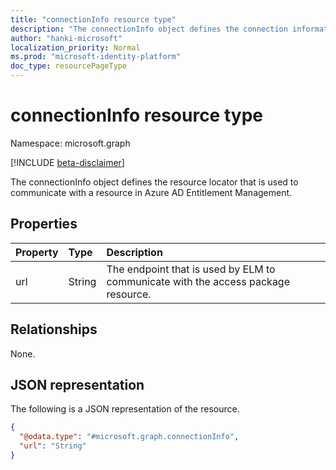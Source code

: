 ```yaml
---
title: "connectionInfo resource type"
description: "The connectionInfo object defines the connection information that is used to communicate with a resource."
author: "hanki-microsoft"
localization_priority: Normal
ms.prod: "microsoft-identity-platform"
doc_type: resourcePageType
---
```


# connectionInfo resource type

Namespace: microsoft.graph

[!INCLUDE [beta-disclaimer](../../includes/beta-disclaimer.md)]

The connectionInfo object defines the resource locator that is used to communicate with a resource in Azure AD Entitlement Management.

## Properties
|Property|Type|Description|
|:---|:---|:---|
|url|String|The endpoint that is used by ELM to communicate with the access package resource.|

## Relationships
None.

## JSON representation
The following is a JSON representation of the resource.
<!-- {
  "blockType": "resource",
  "@odata.type": "microsoft.graph.connectionInfo"
}
-->
``` json
{
  "@odata.type": "#microsoft.graph.connectionInfo",
  "url": "String"
}
```

